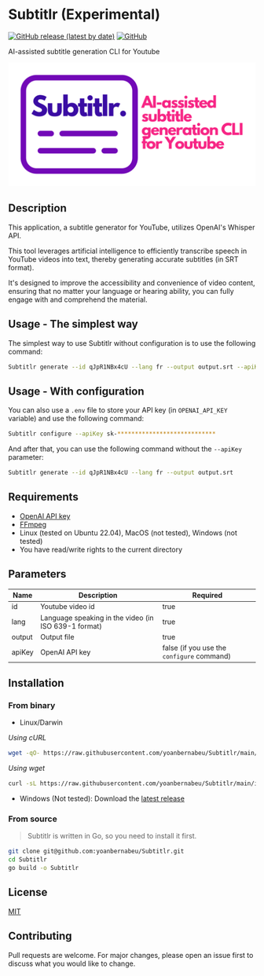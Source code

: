 # Subtitlr (Experimental)

[![GitHub release (latest by date)](https://img.shields.io/github/v/release/yoanbernabeu/Subtitlr)](https://github.com/yoanbernabeu/Subtitlr/releases/latest)
[![GitHub](https://img.shields.io/github/license/yoanbernabeu/Subtitlr)](./LICENSE)

AI-assisted subtitle generation CLI for Youtube

![Subtitlr](Subtitlr.png)

## Description

This application, a subtitle generator for YouTube, utilizes OpenAI's Whisper API.

This tool leverages artificial intelligence to efficiently transcribe speech in YouTube videos into text, thereby generating accurate subtitles (in SRT format).

It's designed to improve the accessibility and convenience of video content, ensuring that no matter your language or hearing ability, you can fully engage with and comprehend the material.

## Usage - The simplest way

The simplest way to use Subtitlr without configuration is to use the following command:

```bash
Subtitlr generate --id qJpR1NBx4cU --lang fr --output output.srt --apiKey sk-****************************
```

## Usage - With configuration

You can also use a `.env` file to store your API key (in `OPENAI_API_KEY` variable) and use the following command:

```bash
Subtitlr configure --apiKey sk-****************************
```

And after that, you can use the following command without the `--apiKey` parameter:

```bash
Subtitlr generate --id qJpR1NBx4cU --lang fr --output output.srt
```

## Requirements

* [OpenAI API key](https://beta.openai.com/)
* [FFmpeg](https://ffmpeg.org/)
* Linux (tested on Ubuntu 22.04), MacOS (not tested), Windows (not tested)
* You have read/write rights to the current directory

## Parameters

| Name | Description | Required |
| --- | --- | --- |
| id | Youtube video id | true |
| lang | Language speaking in the video (in ISO 639-1 format) | true |
| output | Output file | true |
| apiKey | OpenAI API key | false (if you use the `configure` command) |

## Installation

### From binary

* Linux/Darwin

_Using cURL_

```bash
wget -qO- https://raw.githubusercontent.com/yoanbernabeu/Subtitlr/main/install.sh | bash
```

_Using wget_

```bash
curl -sL https://raw.githubusercontent.com/yoanbernabeu/Subtitlr/main/install.sh | bash
```

* Windows (Not tested): Download the [latest release](https://github.com/yoanbernabeu/Subtitlr/releases)

### From source

> Subtitlr is written in Go, so you need to install it first.

```bash
git clone git@github.com:yoanbernabeu/Subtitlr.git
cd Subtitlr
go build -o Subtitlr
```

## License

[MIT](LICENSE)

## Contributing

Pull requests are welcome. For major changes, please open an issue first to discuss what you would like to change.